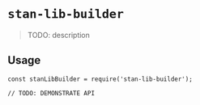 # `stan-lib-builder`

> TODO: description

## Usage

```
const stanLibBuilder = require('stan-lib-builder');

// TODO: DEMONSTRATE API
```
